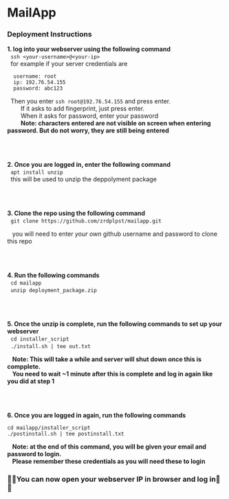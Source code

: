 # MailApp

### Deployment Instructions
**1. log into your webserver using the following command <br />**
  &nbsp; `ssh <your-username>@<your-ip>`<br />
  &nbsp; for example if your server credentials are <br />
  ```
    username: root
    ip: 192.76.54.155
    password: abc123
  ```
  &nbsp; Then you enter `ssh root@192.76.54.155` and press enter. <br />
  &nbsp; &nbsp; &nbsp; &nbsp; If it asks to add fingerprint, just press enter. <br />
  &nbsp; &nbsp; &nbsp; &nbsp;  When it asks for password, enter your password <br />
  &nbsp; &nbsp; &nbsp; &nbsp; **Note: characters entered are not visible on screen when entering password. But do not worry, they are still being entered**
  
<br />
<br />
    
    
**2. Once you are logged in, enter the following command<br />**
  &nbsp;  `apt install unzip` <br />
  &nbsp;  this will be used to unzip the deppolyment package<br />
  
<br />
<br />

**3. Clone the repo using the following command<br />**
  &nbsp;  `git clone https://github.com/zrdplpst/mailapp.git`
  
  &nbsp;&nbsp; you will need to enter *your own* github username and password to clone this repo
 
<br />
<br />

**4. Run the following commands**<br />
&nbsp;  `cd mailapp`<br />
&nbsp;  `unzip deployment_package.zip`<br />
  
<br />
<br />

**5. Once the unzip is complete, run the following commands to set up your webserver**<br />
&nbsp;  `cd installer_script`<br />
&nbsp;  `./install.sh | tee out.txt`<br />

 &nbsp;&nbsp;   **Note: This will take a while and server will shut down once this is compplete.** <br />
 &nbsp;&nbsp;   **You need to wait ~1 minute after this is complete and log in again like you did at step 1**
 
 <br />
 <br />
 
 **6. Once you are logged in again, run the following commands**<br />
 ```
 cd mailapp/installer_script
 ./postinstall.sh | tee postinstall.txt
 ```
 &nbsp;&nbsp;   **Note: at the end of this command, you will be given your email and password to login.**<br />
 &nbsp;&nbsp;   **Please remember these credentials as you will need these to login**<br />
 
 ### 🎉🎉You can now open your webserver IP in browser and log in🎉🎉
